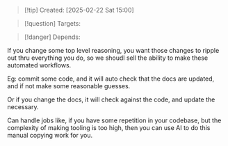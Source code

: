 
>[!tip] Created: [2025-02-22 Sat 15:00]

>[!question] Targets: 

>[!danger] Depends: 

If you change some top level reasoning, you want those changes to ripple out thru everything you do, so we shoudl sell the ability to make these automated workflows.

Eg: commit some code, and it will auto check that the docs are updated, and if not make some reasonable guesses.

Or if you change the docs, it will check against the code, and update the necessary.

Can handle jobs like, if you have some repetition in your codebase, but the complexity of making tooling is too high, then you can use AI to do this manual copying work for you.